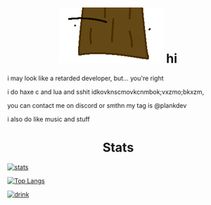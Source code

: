 
<h1 align="center">
<img src=";lank.gif"/>
hi
</h1>

i may look like a retarded developer, but... you're right

i do haxe c and lua and sshit idkovknscmovkcnmbok;vxzmo;bkxzm,

you can contact me on discord or smthn
my tag is @plankdev

i also do like music and stuff

<h1 align="center">Stats</h1>

[![stats](https://github-readme-stats.vercel.app/api?username=ThePlank&theme=gruvbox)](https://github.com/anuraghazra/github-readme-stats)

[![Top Langs](https://github-readme-stats.vercel.app/api/top-langs/?username=ThePlank&layout=compact&theme=gruvbox)](https://github.com/anuraghazra/github-readme-stats)

[![drink](https://img.shields.io/static/v1?label=purple&message=is%20my%20favroute%20drink&color=purple)](https://www.youtube.com/watch?v=5OdGJ4-BbHc)

